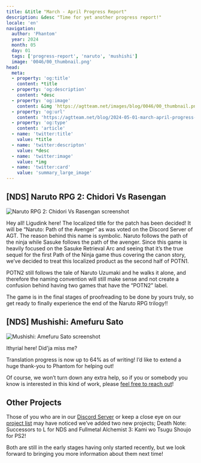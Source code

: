 ```yaml
---
title: &title "March - April Progress Report"
description: &desc "Time for yet another progress report!"
locale: 'en'
navigation:
  author: 'Phantom'
  year: 2024
  month: 05
  day: 01
  tags: ['progress-report', 'naruto', 'mushishi']
  image: '0046/00_thumbnail.png'
head:
  meta:
  - property: 'og:title'
    content: *title
  - property: 'og:description'
    content: *desc
  - property: 'og:image'
    content: &img 'https://agtteam.net/images/blog/0046/00_thumbnail.png'
  - property: 'og:url'
    content: 'https://agtteam.net/blog/2024-05-01-march-april-progress-report'
  - property: 'og:type'
    content: 'article'
  - name: 'twitter:title'
    value: *title
  - name: 'twitter:descripton'
    value: *desc
  - name: 'twitter:image'
    value: *img
  - name: 'twitter:card'
    value: 'summary_large_image'
---
```


## [NDS] Naruto RPG 2: Chidori Vs Rasengan

![Naruto RPG 2: Chidori Vs Rasengan screenshot](/images/blog/0046/749263994197573632_0.png)

Hey all! Ligudink here! The localized title for the patch has been decided! It will be “Naruto: Path of the Avenger” as was voted on the Discord Server of AGT. The reason behind this name is symbolic. Naruto follows the path of the ninja while Sasuke follows the path of the avenger. Since this game is heavily focused on the Sasuke Retrieval Arc and seeing that it’s the true sequel for the first Path of the Ninja game thus covering the canon story, we’ve decided to treat this localized product as the second half of POTN1.

POTN2 still follows the tale of Naruto Uzumaki and he walks it alone, and therefore the naming convention will still make sense and not create a confusion behind having two games that have the “POTN2” label.

The game is in the final stages of proofreading to be done by yours truly, so get ready to finally experience the end of the Naruto RPG trilogy!!


## [NDS] Mushishi: Amefuru Sato

![Mushishi: Amefuru Sato screenshot](/images/blog/0046/749263994197573632_1.png)

Ithyrial here! Did'ja miss me?

Translation progress is now up to 64% as of writing! I’d like to extend a huge thank-you to Phantom for helping out!

Of course, we won’t turn down any extra help, so if you or somebody you know is interested in this kind of work, please [feel free to reach out](https://discord.com/invite/UUF7Zbm)!


## Other Projects

Those of you who are in our [Discord Server](https://discord.com/invite/UUF7Zbm) or keep a close eye on our [project list](https://agtteam.tumblr.com/projects) may have noticed we’ve added two new projects; Death Note: Successors to L for NDS and Fullmetal Alchemist 3: Kami wo Tsugu Shoujo for PS2!

Both are still in the early stages having only started recently, but we look forward to bringing you more information about them next time!
